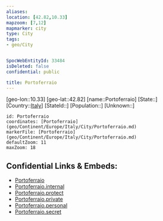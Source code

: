 ```yaml
---
aliases: 
location: [42.82,10.33]
mapzoom: [7,12] 
mapmarker: city 
type: City
tags:
- geo/City


SpocWebEntityId: 33484
isDeleted: false
confidential: public

title: Portoferraio
---
```

[geo-lon::10.33]
[geo-lat::42.82]
[name::Portoferraio]
[State::]
[Country::[Italy](geo/Continent/Europe/Italy.md)]
[StateId::]
[Population::]
[Unknown::]


```leaflet
id: Portoferraio
coordinates: [Portoferraio](geo/Continent/Europe/Italy/City/Portoferraio.md)
markerFile: [Portoferraio](geo/Continent/Europe/Italy/City/Portoferraio.md)
defaultZoom: 11 
maxZoom: 18
```


## Confidential Links & Embeds: 
- [Portoferraio](../../../../../../_public/geo/Continent/Europe/Italy/City/Portoferraio.md) 
- [Portoferraio.internal](../../../../../../_internal/geo/Continent/Europe/Italy/City/Portoferraio.internal.md) 
- [Portoferraio.protect](../../../../../../_protect/geo/Continent/Europe/Italy/City/Portoferraio.protect.md) 
- [Portoferraio.private](../../../../../../_private/geo/Continent/Europe/Italy/City/Portoferraio.private.md) 
- [Portoferraio.personal](../../../../../../_personal/geo/Continent/Europe/Italy/City/Portoferraio.personal.md) 
- [Portoferraio.secret](../../../../../../_secret/geo/Continent/Europe/Italy/City/Portoferraio.secret.md) 
